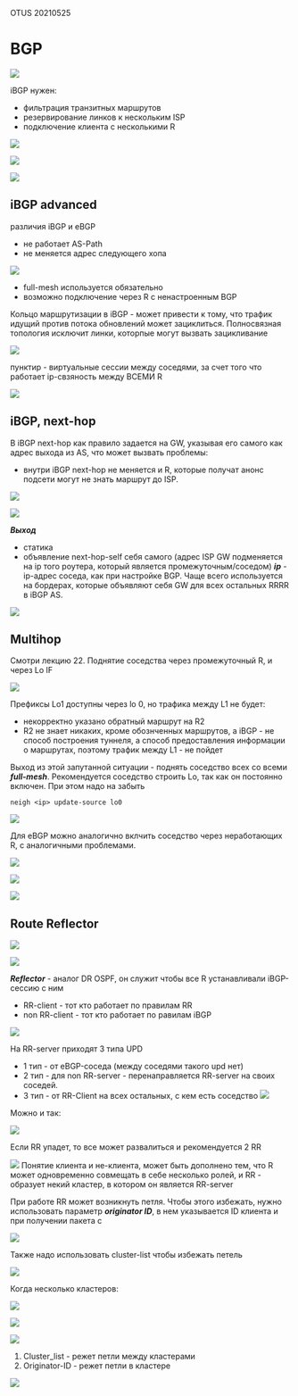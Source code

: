 OTUS 20210525

# BGP #

![](pictures/01.jpg)

iBGP нужен:
- фильтрация транзитных маршрутов
- резервирование линков к нескольким ISP
- подключение клиента с несколькими R

![](pictures/02.jpg)

![](pictures/03.jpg)

![](pictures/04.jpg)

## iBGP advanced ##
различия iBGP и eBGP
- не работает AS-Path
- не меняется адрес следующего хопа

![](pictures/05.jpg)

- full-mesh используется обязательно
- возможно подключение через R с ненастроенным BGP

Кольцо маршрутизации в iBGP - может привести к тому, что трафик идущий против потока обновлений может зациклиться. Полносвязная топология исключит линки, которпые могут вызвать зацикливание

![](pictures/06.jpg)

пунктир - виртуальные сессии между соседями, за счет того что работает ip-свзяность между ВСЕМИ R

![](pictures/07.jpg)

## iBGP, next-hop ##

В iBGP next-hop  как правило задается на GW, указывая его самого как  адрес выхода из AS, что может вызвать проблемы:
- внутри iBGP next-hop не меняется и R, которые получат анонс подсети могут не знать маршрут до ISP.

![](pictures/08.jpg)

![](pictures/09.jpg)

___Выход___
- статика
- объявление next-hop-self себя самого (адрес ISP GW подменяется на ip того роутера, который является промежуточным/соседом) ___ip___ - ip-адрес соседа, как при настройке BGP. Чаще всего используется на бордерах, которые объявляют себя GW для всех остальных RRRR в iBGP AS.

![](pictures/10.jpg)

## Multihop ##

Смотри лекцию 22. Поднятие соседства через промежуточный R, и через Lo IF

![](pictures/11.jpg)

Префиксы Lo1 доступны через lo 0, но трафика между L1 не будет:
- некорректно указано обратный маршрут на R2
- R2 не знает никаких, кроме обознченных маршрутов, а iBGP - не способ построения туннеля, а способ предоставления информации о маршрутах, поэтому трафик между L1 - не пойдет

Выход из этой запутанной ситуации - поднять соседство всех со всеми ___full-mesh___. Рекомендуется соседство строить Lo, так как он постоянно включен. При этом надо на забыть
```
neigh <ip> update-source lo0
```

![](pictures/12.jpg)

Для eBGP можно аналогично вклчить соседство через неработающих R, с аналогичными проблемами.

![](pictures/13.jpg)

![](pictures/14.jpg)

![](pictures/15.jpg)


## Route Reflector ##

![](pictures/16.jpg)

![](pictures/17.jpg)

___Reflector___ - аналог DR OSPF, он служит чтобы все R устанавливали iBGP-сессию с ним
- RR-client - тот кто работает по правилам RR
- non RR-client - тот кто работает по равилам iBGP

![](pictures/18.jpg)

На RR-server приходят 3 типа UPD
- 1 тип - от eBGP-соседа (между соседями такого upd нет)
- 2 тип - для non RR-server - перенаправляется RR-server на своих соседей.
- 3 тип - от RR-Client на всех остальных, с кем есть соседство
![](pictures/19.jpg)

Можно и так:

![](pictures/20.jpg)

Если RR упадет, то все может развалиться и рекомендуется 2 RR

![](pictures/21.jpg)
Понятие клиента и не-клиента, может быть дополнено тем, что R может одновременно совмещать в себе несколько ролей, и RR - образует некий кластер, в котором он является RR-server

При работе RR может возникнуть петля. Чтобы этого избежать, нужно использовать параметр ___originator ID___, в нем указывается ID клиента и при получении пакета с 

![](pictures/22.jpg)

Также надо использовать cluster-list чтобы избежать петель

![](pictures/23.jpg)

Когда несколько кластеров:

![](pictures/24.jpg)

![](pictures/25.jpg)

![](pictures/26.jpg)

1. Cluster_list - режет петли между кластерами
2. Originator-ID - режет петли в кластере

![](pictures/27.jpg)